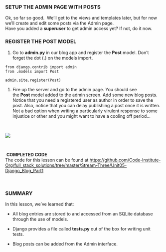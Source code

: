 ### SETUP THE ADMIN PAGE WITH POSTS

Ok, so far so good.  We’ll get to the views and templates later, but for now
we’ll create and edit some posts via the Admin page.  
Have you added a **superuser** to get admin access yet? If not, do it now.

### REGISTER THE POST MODEL

1.  Go to **admin.py** in our blog app and register the **Post** model. Don’t
    forget the dot (**.**) on the models import.

~~~~~~~~~~~~~~~~~~~~~~~~~~~~~~~~~~~~~~~~~~~~~~~~~~~~~~~~~~~~~~~~~~~~~~~~~~~~~~~~
from django.contrib import admin
from .models import Post
 
admin.site.register(Post)
~~~~~~~~~~~~~~~~~~~~~~~~~~~~~~~~~~~~~~~~~~~~~~~~~~~~~~~~~~~~~~~~~~~~~~~~~~~~~~~~

1.  Fire up the server and go to the admin page. You should see
    the **Post** model added to the admin screen. Add some new blog posts.
    Notice that you need a registered user as author in order to save the post.
    Also, notice that you can delay publishing a post once it is written. Not a
    bad option when writing a particularly virulent response to some injustice
    or other and you might want to have a cooling off period…

 

![](http://codeinstitute.wpengine.com/wp-content/uploads/2015/12/1449505716_image3.png)

 

 **COMPLETED CODE**  
The code for this lesson can be found
at <https://github.com/Code-Institute-Org/full_stack_solutions/tree/master/Stream-Three/Unit05-Django_Blog_Part1>

 

### SUMMARY

In this lesson, we’ve learned that:

-   All blog entries are stored to and accessed from an SQLite database through
    the use of models.

-   Django provides a file called **tests.py** out of the box for writing unit
    tests.  

-   Blog posts can be added from the Admin interface.

